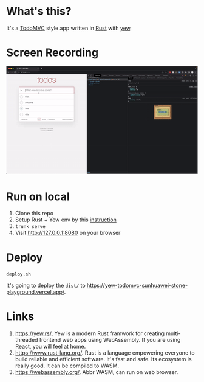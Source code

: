 # What's this?

It's a [TodoMVC](https://todomvc.com/) style app written in [Rust](https://www.rust-lang.org/) with [yew](https://yew.rs/).

# Screen Recording

![Recording](./recording.gif)

# Run on local

1. Clone this repo
2. Setup Rust + Yew env by this [instruction](https://yew.rs/docs/getting-started/introduction)
3. `trunk serve`
4. Visit http://127.0.0.1:8080 on your browser

# Deploy

```
deploy.sh
```

It's going to deploy the `dist/` to https://yew-todomvc-sunhuawei-stone-playground.vercel.app/.

# Links

1. https://yew.rs/, Yew is a modern Rust framwork for creating multi-threaded frontend web apps using WebAssembly. If you are using React, you will feel at home.
2. https://www.rust-lang.org/. Rust is a language empowering everyone to build reliable and efficient software. It's fast and safe. Its ecosystem is really good. It can be compiled to WASM.
3. https://webassembly.org/. Abbr WASM, can run on web browser.
